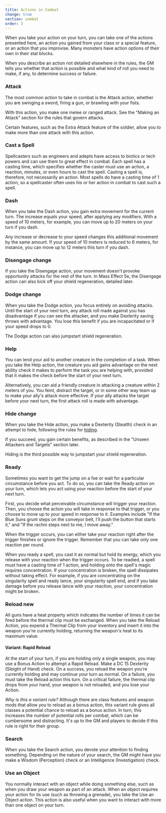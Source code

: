 ```yaml
---
title: Actions in Combat
change: true
section: combat
order: 3
---
```

When you take your action on your turn, you can take one of the actions presented here, an action you gained from your
class or a special feature, or an action that you improvise. Many monsters have action options of their own in their stat blocks.

When you describe an action not detailed elsewhere in the rules, the GM tells you whether that action is possible and
what kind of roll you need to make, if any, to determine success or failure.



### Attack
The most common action to take in combat is the Attack action, whether you are swinging a sword, firing a gun, or brawling
with your fists.

With this action, you make one melee or ranged attack. See the "Making an Attack" section for the rules that govern attacks.

Certain features, such as the Extra Attack feature of the soldier, allow you to make more than one attack with this action.



### Cast a Spell
Spellcasters such as engineers and adepts have access to biotics or tech powers and can use them to great effect in combat.
Each spell has a casting time, which specifies whether the caster must use an action, a reaction, minutes, or even hours
to cast the spell. Casting a spell is, therefore, not necessarily an action. Most spells do have a casting time of 1 action,
so a spellcaster often uses his or her action in combat to cast such a spell.



### Dash
When you take the Dash action, you gain extra movement for the current turn. The increase equals your speed, after
applying any modifiers. With a speed of 10 meters, for example, you can move up to 20 meters on your turn if you dash.

Any increase or decrease to your speed changes this additional movement by the same amount. If your speed of 10 meters
is reduced to 6 meters, for instance, you can move up to 12 meters this turn if you dash.



### Disengage <v-chip color="warning" text-color="black" small>change</v-chip>
If you take the Disengage action, your movement doesn't provoke opportunity attacks for the rest of the turn. In  Mass Effect 5e,
the Disengage action can also kick off your shield regeneration, detailed later.



### Dodge <v-chip color="warning" text-color="black" small>change</v-chip>
When you take the Dodge action, you focus entirely on avoiding attacks. Until the start of your next turn, any attack
roll made against you has disadvantage if you can see the attacker, and you make Dexterity saving throws with advantage.
You lose this benefit if you are incapacitated or if your speed drops to 0.

The Dodge action can also jumpstart shield regeneration.



### Help
You can lend your aid to another creature in the completion of a task. When you take the Help action, the creature you
aid gains advantage on the next ability check it makes to perform the task you are helping with, provided that it makes
the check before the start of your next turn.

Alternatively, you can aid a friendly creature in attacking a creature within 2 meters of you. You feint, distract the
target, or in some other way team up to make your ally's attack more effective. If your ally attacks the target before
your next turn, the first attack roll is made with advantage.



### Hide <v-chip color="warning" text-color="black" small>change</v-chip>
When you take the Hide action, you make a Dexterity (Stealth) check in an attempt to hide, following the rules for
[hiding](/manual/using-ability-scores#dexterity).

If you succeed, you gain certain benefits, as described in the "Unseen Attackers and Targets" section later.

Hiding is the third possible way to jumpstart your shield regeneration.



### Ready
Sometimes you want to get the jump on a foe or wait for a particular circumstance before you act. To do so, you can take
the Ready action on your turn, which lets you act using your reaction before the start of your next turn.

First, you decide what perceivable circumstance will trigger your reaction. Then, you choose the action you will take in
response to that trigger, or you choose to move up to your speed in response to it. Examples include "If the Blue Suns grunt steps
on the conveyor belt, I'll push the button that starts it," and "If the rachni steps next to me, I move away."

When the trigger occurs, you can either take your reaction right after the trigger finishes or ignore the trigger. Remember
that you can take only one reaction per round.

When you ready a spell, you cast it as normal but hold its energy, which you release with your reaction when the trigger
occurs. To be readied, a spell must have a casting time of 1 action, and holding onto the spell's magic requires
concentration. If your concentration is broken, the spell dissipates without taking effect. For example, if you are
concentrating on the singularity spell and ready lance, your singularity spell end, and if you take damage before you
release lance with your reaction, your concentration might be broken.



### Reload <v-chip color="info" small>new</v-chip>
All guns have a heat property which indicates the number of times it can be fired before the thermal clip must be exchanged.
When you take the Reload Action, you expend a Thermal Clip from your inventory and insert it into the weapon you're currently
holding, returning the weapon's heat to its maximum value.

#### Variant: Rapid Reload
At the start of your turn, if you are holding only a single weapon, you may use a Bonus Action to attempt a Rapid Reload.
Make a DC 15 Dexterity (Sleight of Hand) check. On a success, you reload the weapon you're currently holding and may continue your turn as normal.
On a failure, you must take the Reload action this turn. On a critical failure, the thermal clip drops from your hand,
your weapon is not reloaded, and you lose your Action.

*Why is this a variant rule?* Although there are class features and weapon mods that allow you to reload as a bonus action,
this variant rule gives all classes a potential chance to reload as a bonus action. In turn, this increases the number of
potential rolls per combat, which can be cumbersome and distracting. It's up to the GM and players to decide if this rule
is right for their group.



### Search
When you take the Search action, you devote your attention to finding something. Depending on the nature of your search,
the GM might have you make a Wisdom (Perception) check or an Intelligence (Investigation) check.



### Use an Object
You normally interact with an object while doing something else, such as when you draw your weapon as part of an attack.
When an object requires your action for its use (such as throwing a grenade), you take the Use an Object action.
This action is also useful when you want to interact with more than one object on your turn.

<me-source-reference pages="91-92"></me-source-reference>
